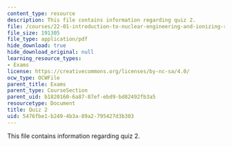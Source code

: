 ```yaml
---
content_type: resource
description: This file contains information regarding quiz 2.
file: /courses/22-01-introduction-to-nuclear-engineering-and-ionizing-radiation-fall-2016/5476fbe1b2494b3a89a2795427d3b303_MIT22_01F16_Quiz2.pdf
file_size: 191305
file_type: application/pdf
hide_download: true
hide_download_original: null
learning_resource_types:
- Exams
license: https://creativecommons.org/licenses/by-nc-sa/4.0/
ocw_type: OCWFile
parent_title: Exams
parent_type: CourseSection
parent_uid: b1820160-6a87-87ef-ebd9-bd82492fb3a5
resourcetype: Document
title: Quiz 2
uid: 5476fbe1-b249-4b3a-89a2-795427d3b303
---
```

This file contains information regarding quiz 2.